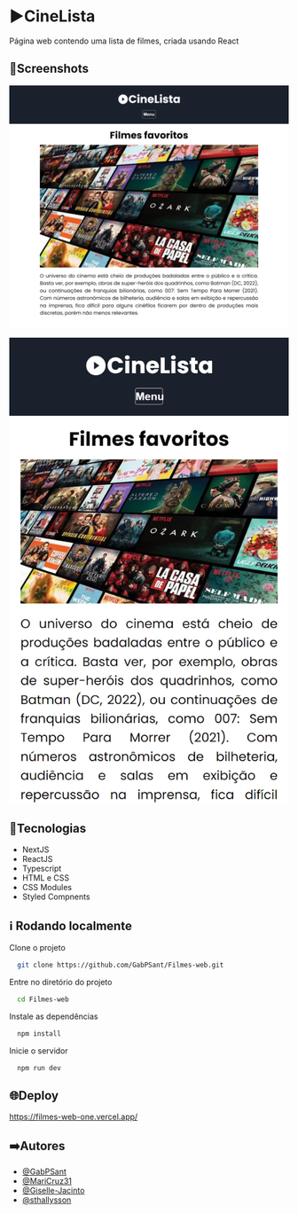 
# ▶CineLista

Página web contendo uma lista de filmes, criada usando React
## 📸Screenshots

![App Screenshot](./public/screen2.png)

![App Screenshot](./public/mobilescreen2.png)


## 🚀Tecnologias

- NextJS
- ReactJS
- Typescript
- HTML e CSS
- CSS Modules
- Styled Compnents




## ℹ️ Rodando localmente

Clone o projeto

```bash
  git clone https://github.com/GabPSant/Filmes-web.git
```

Entre no diretório do projeto

```bash
  cd Filmes-web
```

Instale as dependências

```bash
  npm install
```

Inicie o servidor

```bash
  npm run dev
```


## 🌐Deploy

https://filmes-web-one.vercel.app/

## ➡️Autores

- [@GabPSant](https://www.github.com/GabPSant)
- [@MariCruz31](https://www.github.com/MariCruz31)
- [@Giselle-Jacinto](https://www.github.com/Giselle-Jacinto)
- [@sthallysson](https://www.github.com/sthallysson)

